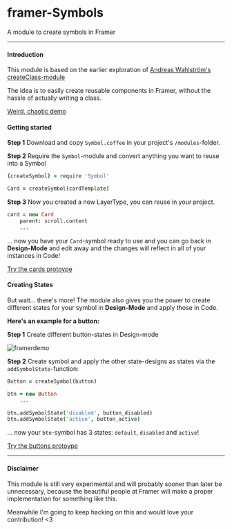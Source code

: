 
# framer-Symbols
A module to create symbols in Framer

----------

#### Introduction

This module is based on the earlier exploration of [Andreas Wahlström's createClass-module](https://github.com/awt2542/createClass-for-Framer)

The idea is to easily create reusable components in Framer, without the hassle of actually writing a class.

[Weird, chaotic demo](https://framer.cloud/OEfot/)

#### Getting started

**Step 1** Download and copy `Symbol.coffee` in your project's `/modules`-folder.

**Step 2** Require the `Symbol`-module and convert anything you want to reuse into a Symbol

```coffeescript
{createSymbol} = require 'Symbol'

Card = createSymbol(cardTemplate)

```

**Step 3** Now you created a new LayerType, you can reuse in your project.

```coffeescript
card = new Card
	parent: scroll.content
	...
```

... now you have your `Card`-symbol ready to use and you can go back in **Design-Mode** and edit away and the changes will reflect in all of your instances in Code!

[Try the cards protoype](https://framer.cloud/Fpjee/)

#### Creating States
But wait... there's more! The module also gives you the power to create different states for your symbol in **Design-Mode** and apply those in Code.

**Here's an example for a button:**

**Step 1** Create different button-states in Design-mode

![framerdemo](https://dr5mo5s7lqrtc.cloudfront.net/items/440L270G0E3I0a2n263W/Bildschirmfoto%202017-08-02%20um%2021.43.45.png?X-CloudApp-Visitor-Id=2808700&v=91c69262)

**Step 2** Create symbol and apply the other state-designs as states via the `addSymbolState`-function:

```coffeescript
Button = createSymbol(button)

btn = new Button
	...

btn.addSymbolState('disabled', button_disabled)
btn.addSymbolState('active', button_active)
```

... now your `btn`-symbol has 3 states: `default`, `disabled` and `active`!

[Try the buttons protoype](https://framer.cloud/qjNTq/)

----------
#### Disclaimer
This module is still very experimental and will probably sooner than later be unnecessary, because the beautiful people at Framer will make a proper implementation for something like this.

Meanwhile I'm going to keep hacking on this and would love your contribution! <3
